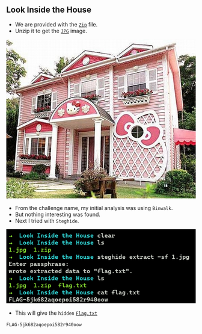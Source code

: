 ## Look Inside the House

- We are provided with the [`Zip`](https://github.com/a3X3k/RoadMap/blob/main/Set%201/RingZer0/Look%20Inside%20the%20House/1.zip) file.
- Unzip it to get the [`JPG`](https://github.com/a3X3k/RoadMap/blob/main/Set%201/RingZer0/Look%20Inside%20the%20House/1.jpg) image.

![Image](https://github.com/a3X3k/RoadMap/blob/main/Set%201/RingZer0/Look%20Inside%20the%20House/1.jpg?raw=true) 

- From the challenge name, my initial analysis was using `Binwalk`.
- But nothing interesting was found.
- Next I tried with `Steghide`.

![](https://github.com/a3X3k/RoadMap/blob/main/Set%201/RingZer0/Look%20Inside%20the%20House/1.png?raw=true)

- This will give the `hidden` [`Flag.txt`](https://github.com/a3X3k/RoadMap/blob/main/Set%201/RingZer0/Look%20Inside%20the%20House/flag.txt)

```
FLAG-5jk682aqoepoi582r940oow
```
